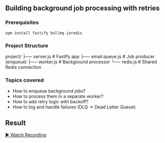 ## Building background job processing with retries

### Prerequisites
``` npm install fastify bullmq ioredis ```

### Project Structure
project/
├── server.js         # Fastify app
├── email.queue.js    # Job producer (enqueue)
├── worker.js         # Background processor
└── redis.js          # Shared Redis connection

### Topics covered
- How to enqueue background jobs?
- How to process them in a separate worker?
- How to add retry logic with backoff?
- How to log and handle failures (DLQ -> Dead Letter Queue)

## Result
[▶️ Watch Recording](recordings.mov)